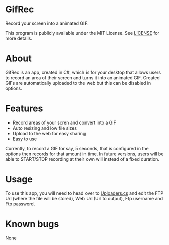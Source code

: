 GifRec
======
Record your screen into a animated GIF. 

This program is publicly available under the MIT License. See [LICENSE](http://opensource.org/licenses/MIT) for more details.

About
=====

GifRec is an app, created in C#, which is for your desktop that allows users to record an area of their screen and turns it into an animated GIF. Created GIFs are automatically uploaded to the web but this can be disabled in options.

Features
========

- Record areas of your scren and convert into a GIF
- Auto resizing and low file sizes
- Upload to the web for easy sharing
- Easy to use
 
Currently, to record a GIF for say, 5 seconds, that is configured in the options then records for that amount in time. In future versions, users will be able to START/STOP recording at their own will instead of a fixed duration.

Usage
=====

To use this app, you will need to head over to [Uploaders.cs](https://github.com/ben-shepherd/GifRec/blob/master/src/Uploaders.cs) and edit the FTP Url (where the file will be stored), Web Url (Url to output), Ftp username and Ftp password.

Known bugs
=========

None 
